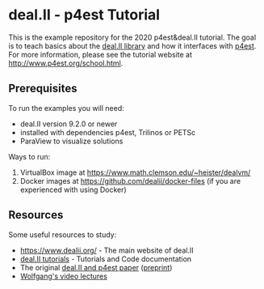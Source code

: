 # deal.II - p4est Tutorial

This is the example repository for the 2020 p4est&amp;deal.II tutorial. The
goal is to teach basics about the [deal.II library](https://dealii.org) and
how it interfaces with [p4est](http://p4est.org). For more information, please
see the tutorial website at http://www.p4est.org/school.html.


## Prerequisites

To run the examples you will need:
- deal.II version 9.2.0 or newer
- installed with dependencies p4est, Trilinos or PETSc
- ParaView to visualize solutions

Ways to run:
1. VirtualBox image at https://www.math.clemson.edu/~heister/dealvm/
2. Docker images at https://github.com/dealii/docker-files (if you are experienced with using Docker)

## Resources

Some useful resources to study:
- https://www.dealii.org/ - The main website of deal.II
- [deal.II tutorials](https://www.dealii.org/current/doxygen/deal.II/Tutorial.html) - Tutorials and Code documentation
- The original [deal.II and p4est paper](https://dl.acm.org/doi/10.1145/2049673.2049678) ([preprint](http://www.math.clemson.edu/~heister/preprints/BangerthBursteddeHeisterKronbichler_distributed.pdf))
- [Wolfgang's video lectures](https://www.math.colostate.edu/~bangerth/videos.html)
